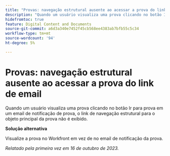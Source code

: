 ```yaml
---
title: "Provas: navegação estrutural ausente ao acessar a prova do link de email"
description: "Quando um usuário visualiza uma prova clicando no botão Ir para prova em um email de notificação de prova, o link de navegação estrutural para o objeto principal da prova não é exibido."
hidefromtoc: true
feature: Digital Content and Documents
source-git-commit: a6d3a340e7452f45cb568ee4383ab7bfb55c5c34
workflow-type: tm+mt
source-wordcount: '94'
ht-degree: 5%

---
```



# Provas: navegação estrutural ausente ao acessar a prova do link de email

Quando um usuário visualiza uma prova clicando no botão Ir para prova em um email de notificação de prova, o link de navegação estrutural para o objeto principal da prova não é exibido.

**Solução alternativa**

Visualize a prova no Workfront em vez de no email de notificação da prova.

_Relatado pela primeira vez em 16 de outubro de 2023._
